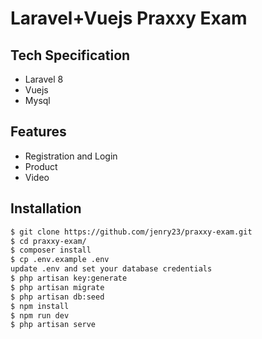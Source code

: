 
# Laravel+Vuejs Praxxy Exam

## Tech Specification

- Laravel 8
- Vuejs
- Mysql

## Features
- Registration and Login
- Product
- Video

## Installation

```bash
$ git clone https://github.com/jenry23/praxxy-exam.git
$ cd praxxy-exam/
$ composer install
$ cp .env.example .env
update .env and set your database credentials
$ php artisan key:generate
$ php artisan migrate
$ php artisan db:seed
$ npm install
$ npm run dev
$ php artisan serve

```

